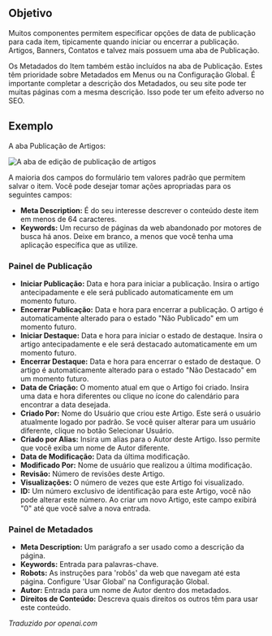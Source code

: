 <!-- Filename: Help4.x:Edit_Publishing / Display title: Editar Publicação -->

## Objetivo

Muitos componentes permitem especificar opções de data de publicação para cada item, tipicamente quando iniciar ou encerrar a publicação. Artigos, Banners, Contatos e talvez mais possuem uma aba de Publicação.

Os Metadados do Item também estão incluídos na aba de Publicação. Estes têm prioridade sobre Metadados em Menus ou na Configuração Global. É importante completar a descrição dos Metadados, ou seu site pode ter muitas páginas com a mesma descrição. Isso pode ter um efeito adverso no SEO.

## Exemplo

A aba Publicação de Artigos:

![A aba de edição de publicação de artigos](../../../pt/images/common-elements/articles-edit-publishing-tab.png)

A maioria dos campos do formulário tem valores padrão que permitem salvar o item. Você pode desejar tomar ações apropriadas para os seguintes campos:

- **Meta Description:** É do seu interesse descrever o conteúdo deste item em menos de 64 caracteres.
- **Keywords:** Um recurso de páginas da web abandonado por motores de busca há anos. Deixe em branco, a menos que você tenha uma aplicação específica que as utilize.

### Painel de Publicação

- **Iniciar Publicação:** Data e hora para iniciar a publicação. Insira o artigo antecipadamente e ele será publicado automaticamente em um momento futuro.
- **Encerrar Publicação:** Data e hora para encerrar a publicação. O artigo é automaticamente alterado para o estado "Não Publicado" em um momento futuro.
- **Iniciar Destaque:** Data e hora para iniciar o estado de destaque. Insira o artigo antecipadamente e ele será destacado automaticamente em um momento futuro.
- **Encerrar Destaque:** Data e hora para encerrar o estado de destaque. O artigo é automaticamente alterado para o estado "Não Destacado" em um momento futuro.
- **Data de Criação:** O momento atual em que o Artigo foi criado. Insira uma data e hora diferentes ou clique no ícone do calendário para encontrar a data desejada.
- **Criado Por:** Nome do Usuário que criou este Artigo. Este será o usuário atualmente logado por padrão. Se você quiser alterar para um usuário diferente, clique no botão Selecionar Usuário.
- **Criado por Alias:** Insira um alias para o Autor deste Artigo. Isso permite que você exiba um nome de Autor diferente.
- **Data de Modificação:** Data da última modificação.
- **Modificado Por:** Nome de usuário que realizou a última modificação.
- **Revisão:** Número de revisões deste Artigo.
- **Visualizações:** O número de vezes que este Artigo foi visualizado.
- **ID:** Um número exclusivo de identificação para este Artigo, você não pode alterar este número. Ao criar um novo Artigo, este campo exibirá "0" até que você salve a nova entrada.

### Painel de Metadados

- **Meta Description:** Um parágrafo a ser usado como a descrição da página.
- **Keywords:** Entrada para palavras-chave.
- **Robots:** As instruções para 'robôs' da web que navegam até esta página. Configure 'Usar Global' na Configuração Global.
- **Autor:** Entrada para um nome de Autor dentro dos metadados.
- **Direitos de Conteúdo:** Descreva quais direitos os outros têm para usar este conteúdo.

*Traduzido por openai.com*

